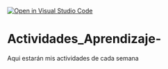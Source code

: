 [![Open in Visual Studio Code](https://classroom.github.com/assets/open-in-vscode-c66648af7eb3fe8bc4f294546bfd86ef473780cde1dea487d3c4ff354943c9ae.svg)](https://classroom.github.com/online_ide?assignment_repo_id=8478715&assignment_repo_type=AssignmentRepo)
# Actividades_Aprendizaje-
Aqui estarán mis actividades de cada semana
